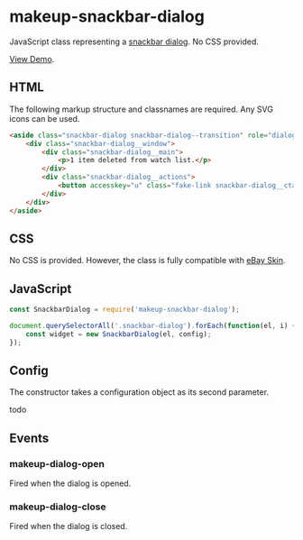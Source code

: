 # makeup-snackbar-dialog

JavaScript class representing a [snackbar dialog](https://ebay.gitbook.io/mindpatterns/messaging/snackbar-dialog). No CSS provided.

[View Demo](https://makeup.github.io/makeup-js/makeup-snackbar-dialog/index.html).

## HTML

The following markup structure and classnames are required. Any SVG icons can be used.

```html
<aside class="snackbar-dialog snackbar-dialog--transition" role="dialog" aria-label="Notification" aria-live="polite" aria-modal="false" hidden>
    <div class="snackbar-dialog__window">
        <div class="snackbar-dialog__main">
            <p>1 item deleted from watch list.</p>
        </div>
        <div class="snackbar-dialog__actions">
            <button accesskey="u" class="fake-link snackbar-dialog__cta">Undo<span class="clipped"> - Access Key: U</span></button>
        </div>
    </div>
</aside>
```

## CSS

No CSS is provided. However, the class is fully compatible with [eBay Skin](https://ebay.github.io/skin/#snackbar-dialog).

## JavaScript

```js
const SnackbarDialog = require('makeup-snackbar-dialog');

document.querySelectorAll('.snackbar-dialog').forEach(function(el, i) {
    const widget = new SnackbarDialog(el, config);
});
```

## Config

The constructor takes a configuration object as its second parameter.

todo

## Events

### makeup-dialog-open

Fired when the dialog is opened.

### makeup-dialog-close

Fired when the dialog is closed.
